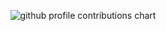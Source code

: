 <p align="center" >
	<picture>
	  <source media="(prefers-color-scheme: dark)"  srcset="https://raw.githubusercontent.com/hdi1021/Hadain/output-3d-contrib/night.svg" />
	  <source media="(prefers-color-scheme: light)" srcset="https://raw.githubusercontent.com/hdi1021/Hadain/output-3d-contrib/day.svg" />
	  <img alt="github profile contributions chart"    src="https://raw.githubusercontent.com/hdi1021/Hadain/output-3d-contrib/day.svg" />
	</picture>
</p>
